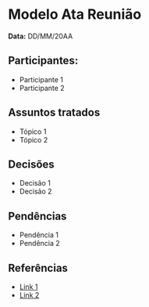 # Modelo Ata Reunião

**Data:** DD/MM/20AA

## Participantes:
      
- Participante 1
- Participante 2

## Assuntos tratados

- Tópico 1
- Tópico 2

## Decisões

- Decisão 1
- Decisão 2

## Pendências

- Pendência 1
- Pendência 2

## Referências

- [Link 1]()
- [Link 2]()



